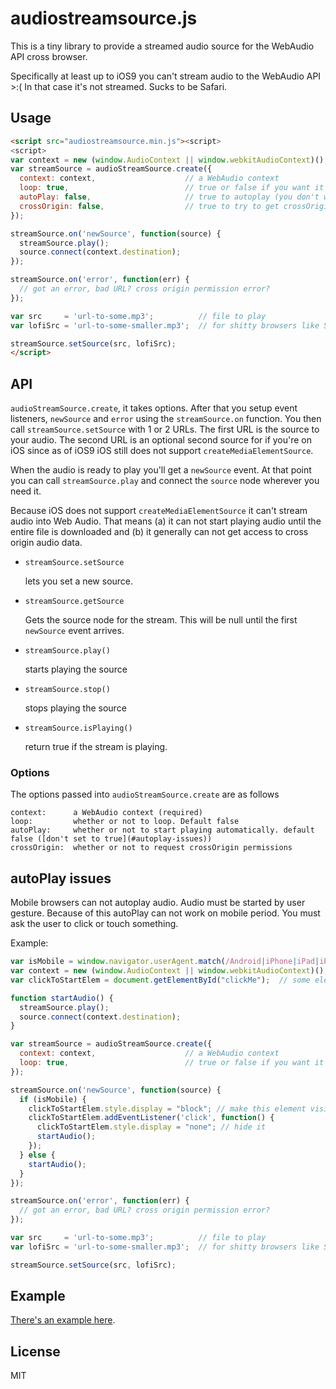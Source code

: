 ﻿# audiostreamsource.js

This is a tiny library to provide a streamed audio source for the WebAudio API cross browser.

Specifically at least up to iOS9 you can't stream audio to the WebAudio API >:(
In that case it's not streamed. Sucks to be Safari.

## Usage

```html
<script src="audiostreamsource.min.js"><script>
<script>
var context = new (window.AudioContext || window.webkitAudioContext)();
var streamSource = audioStreamSource.create({
  context: context,                    // a WebAudio context
  loop: true,                          // true or false if you want it to loop
  autoPlay: false,                     // true to autoplay (you don't want this. See below)
  crossOrigin: false,                  // true to try to get crossOrigin permission
});

streamSource.on('newSource', function(source) {
  streamSource.play();
  source.connect(context.destination);
});

streamSource.on('error', function(err) {
  // got an error, bad URL? cross origin permission error?
});

var src     = 'url-to-some.mp3';          // file to play
var lofiSrc = 'url-to-some-smaller.mp3';  // for shitty browsers like Safari on iOS

streamSource.setSource(src, lofiSrc);
</script>
```

## API

`audioStreamSource.create`, it takes options. After that you setup event listeners, `newSource`
and `error` using the `streamSource.on` function. You then call `streamSource.setSource` with
1 or 2 URLs. The first URL is the source to your audio. The second URL is an optional second source
for if you're on iOS since as of iOS9 iOS still does not support `createMediaElementSource`.

When the audio is ready to play you'll get a `newSource` event. At that point you can call
`streamSource.play` and connect the `source` node wherever you need it.

Because iOS does not support `createMediaElementSource` it can't stream audio into Web Audio.
That means (a) it can not start playing audio until the entire file is downloaded and (b) it
generally can not get access to cross origin audio data.

*   `streamSource.setSource`

    lets you set a new source.

*   `streamSource.getSource`

    Gets the source node for the stream. This will be null until the first `newSource`
    event arrives.

*   `streamSource.play()`

    starts playing the source

*   `streamSource.stop()`

    stops playing the source

*   `streamSource.isPlaying()`

    return true if the stream is playing.

### Options

The options passed into `audioStreamSource.create` are as follows

    context:      a WebAudio context (required)
    loop:         whether or not to loop. Default false
    autoPlay:     whether or not to start playing automatically. default false ([don't set to true](#autoplay-issues))
    crossOrigin:  whether or not to request crossOrigin permissions

## autoPlay issues

Mobile browsers can not autoplay audio. Audio must be started by user gesture. Because of this autoPlay can not work
on mobile period. You must ask the user to click or touch something.

Example:

```js
var isMobile = window.navigator.userAgent.match(/Android|iPhone|iPad|iPod|Windows Phone/i);
var context = new (window.AudioContext || window.webkitAudioContext)();
var clickToStartElem = document.getElementById("clickMe");  // some element to click

function startAudio() {
  streamSource.play();
  source.connect(context.destination);
}

var streamSource = audioStreamSource.create({
  context: context,                    // a WebAudio context
  loop: true,                          // true or false if you want it to loop
});

streamSource.on('newSource', function(source) {
  if (isMobile) {
    clickToStartElem.style.display = "block"; // make this element visible
    clickToStartElem.addEventListener('click', function() {
      clickToStartElem.style.display = "none"; // hide it
      startAudio();
    });
  } else {
    startAudio();
  }
});

streamSource.on('error', function(err) {
  // got an error, bad URL? cross origin permission error?
});

var src     = 'url-to-some.mp3';          // file to play
var lofiSrc = 'url-to-some-smaller.mp3';  // for shitty browsers like Safari on iOS

streamSource.setSource(src, lofiSrc);
```

## Example

[There's an example here](http://twgljs.org/examples/dynamic-buffers.html).

## License

MIT

